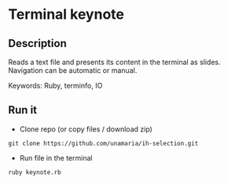 # Terminal keynote

## Description

Reads a text file and presents its content in the terminal as slides. Navigation can be automatic or manual.

Keywords: Ruby, terminfo, IO

## Run it

* Clone repo (or copy files / download zip)
```
git clone https://github.com/unamaria/ih-selection.git
```
* Run file in the terminal
```
ruby keynote.rb
```
